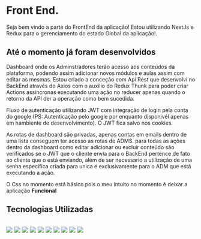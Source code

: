 # Front End.

Seja bem vindo a parte do FrontEnd da aplicação!
Estou utilizando NextJs e Redux para o gerenciamento do estado Global da aplicação!.

## Até o momento já foram desenvolvidos

Dashboard onde os Adminstradores terão acesso aos conteúdos da plataforma, podendo assim adicionar novos módulos e aulas assim com editar as mesmas.
Estou criado a conceção com Api Rest que desenvolvi no BackEnd através do Axios com o auxilio do Redux Thunk para poder criar Actions assincronas executando uma ação no reducer apenas quando o retorno da API der a operação como bem sucedida.

Fluxo de autenticação utilizando JWT com integração de login pela conta do google
(PS: Autenticação pelo google por enquanto disponivél apenas em hambiente de desenvolvimento).
O JWT fica salvo nos cookies.

As rotas de dashboard são privadas, apenas contas em emails dentro de uma lista conseguem ter acesso as rotas de ADMS.
para todas as ações dentro da dashboard como editar adicionar ou excluir conteúdo são verificados se o JWT que o cliente envia para o BackEnd pertence de fato ao cliente que o está enviando, além de ser necessario a utilização de uma senha especifica criada para unica e exclusivamente para o ADM que está executando a ação.

O Css no momento está básico pois o meu intuito no momento é deixar a aplicação <strong>Funcional<strong>

<div>
<h2>Tecnologias Utilizadas<h2>
<img src="https://img.shields.io/badge/next.js-000000?style=for-the-badge&logo=nextdotjs&logoColor=white"/>
<img src="https://img.shields.io/badge/TypeScript-007ACC?style=for-the-badge&logo=typescript&logoColor=white"/>
<img src="https://img.shields.io/badge/React-20232A?style=for-the-badge&logo=react&logoColor=61DAFB"/>
<img src="https://img.shields.io/badge/Docker-2CA5E0?style=for-the-badge&logo=docker&logoColor=white"/>
<img src="https://img.shields.io/badge/javascript%20-%23323330.svg?&style=for-the-badge&logo=javascript&logoColor=%23F7DF1E"/>
<img src="https://img.shields.io/badge/Redux-593D88?style=for-the-badge&logo=redux&logoColor=white"/>
<img src="https://img.shields.io/badge/Sass-CC6699?style=for-the-badge&logo=sass&logoColor=white"/>
<img src="https://img.shields.io/badge/html5%20-%23E34F26.svg?&style=for-the-badge&logo=html5&logoColor=white"/>
<img src="https://img.shields.io/badge/css3%20-%231572B6.svg?&style=for-the-badge&logo=css3&logoColor=white"/>
<img src="https://img.shields.io/badge/git%20-%23F05033.svg?&style=for-the-badge&logo=git&logoColor=white"/> 
</div>

